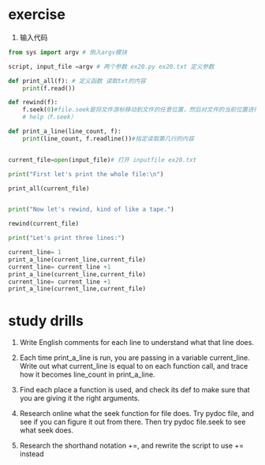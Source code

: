 # exercise
1. 输入代码
```python
from sys import argv # 倒入argv模块

script, input_file =argv # 两个参数 ex20.py ex20.txt 定义参数

def print_all(f): # 定义函数 读取txt的内容
    print(f.read())

def rewind(f):
    f.seek(0)#file.seek是将文件游标移动到文件的任意位置，然后对文件的当前位置进行操作（增加、删除内容等）
    # help（f.seek）

def print_a_line(line_count, f):
    print(line_count, f.readline())#指定读取第几行的内容


current_file=open(input_file)# 打开 inputfile ex20.txt

print("First let's print the whole file:\n")

print_all(current_file)


print("Now let's rewind, kind of like a tape.")

rewind(current_file)

print("Let's print three lines:")

current_line= 1
print_a_line(current_line,current_file)
current_line= current_line +1
print_a_line(current_line,current_file)
current_line= current_line +1
print_a_line(current_line,current_file)

```

# study drills

1. Write English comments for each line to understand what that line does.

2. Each time print_a_line is run, you are passing in a variable current_line. Write out what current_line is equal to on each function call, and trace how it becomes line_count in print_a_line.

3. Find each place a function is used, and check its def to make sure that you are giving it the right arguments.

4. Research online what the seek function for file does. Try pydoc file, and see if you can figure it out from there. Then try pydoc file.seek to see what seek does.


5. Research the shorthand notation +=, and rewrite the script to use += instead
